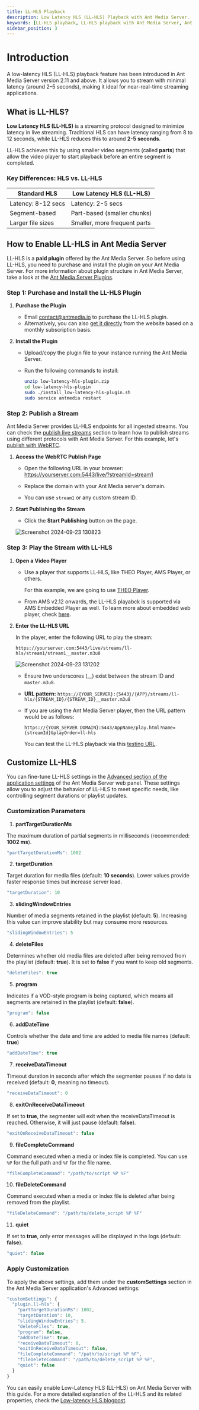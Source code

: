```yaml
---
title: LL-HLS Playback
description: Low Latency HLS (LL-HLS) Playback with Ant Media Server.
keywords: [LL-HLS playback, LL-HLS playback with Ant Media Server, Ant Media Server Documentation, Ant Media Server Tutorials]
sidebar_position: 3
---
```


# Introduction

A low-latency HLS (LL-HLS) playback feature has been introduced in Ant Media Server version 2.11 and above. It allows you to stream with minimal latency (around 2–5 seconds), making it ideal for near-real-time streaming applications.

## What is LL-HLS?

**Low Latency HLS (LL-HLS)** is a streaming protocol designed to minimize latency in live streaming. Traditional HLS can have latency ranging from 8 to 12 seconds, while LL-HLS reduces this to around **2-5 seconds**.

LL-HLS achieves this by using smaller video segments (called **parts**) that allow the video player to start playback before an entire segment is completed.

### Key Differences: HLS vs. LL-HLS

| Standard HLS | Low Latency HLS (LL-HLS) |
| ------------ | ------------------------ |
|Latency: 8-12 secs | Latency: 2-5 secs |
| Segment-based | Part-based (smaller chunks) |
| Larger file sizes | Smaller, more frequent parts |


## How to Enable LL-HLS in Ant Media Server

LL-HLS is a **paid plugin** offered by the Ant Media Server. So before using LL-HLS, you need to purchase and install the plugin on your Ant Media Server. For more information about plugin structure in Ant Media Server, take a look at the [Ant Media Server Plugins](https://antmedia.io/plugins-will-make-ant-media-server-more-powerful/).

### Step 1: Purchase and Install the LL-HLS Plugin

1. **Purchase the Plugin** 

   - Email contact@antmedia.io to purchase the LL-HLS plugin.
   - Alternatively, you can also [get it directly](https://antmedia.io/product/low-latency-hls-plugin/) from the website based on a monthly subscription basis.

2. **Install the Plugin**

   - Upload/copy the plugin file to your instance running the Ant Media Server.
   - Run the following commands to install:
   
     ```bash
     unzip low-latency-hls-plugin.zip
     cd low-latency-hls-plugin
     sudo ./install_low-latency-hls-plugin.sh
     sudo service antmedia restart
     ```
### Step 2: Publish a Stream

Ant Media Server provides LL-HLS endpoints for all ingested streams. You can check the [publish live streams](https://antmedia.io/docs/category/publish-live-stream/) section to learn how to publish streams using different protocols with Ant Media Server. For this example, let's [publish with WebRTC](https://antmedia.io/docs/guides/publish-live-stream/webrtc/).

1. **Access the WebRTC Publish Page**

   - Open the following URL in your browser: https://yourserver.com:5443/live/?streamId=stream1

   - Replace the domain with your Ant Media server's domain.

   - You can use `stream1` or any custom stream ID.

2. **Start Publishing the Stream**

   - Click the **Start Publishing** button on the page.

   ![Screenshot 2024-09-23 130823](https://github.com/user-attachments/assets/ce967db5-640a-4ddb-b584-7a7b9eb03883)

### Step 3: Play the Stream with LL-HLS

1. **Open a Video Player**

   - Use a player that supports LL-HLS, like THEO Player, AMS Player, or others.

     For this example, we are going to use [THEO Player](https://www.theoplayer.com/test-your-stream-hls-dash-hesp).

   - From AMS v2.12 onwards, the LL-HLS playabck is supported via AMS Embedded Player as well. To learn more about embedded web player, check [here](https://antmedia.io/docs/guides/playing-live-stream/embedded-web-player/).

2. **Enter the LL-HLS URL**

   In the player, enter the following URL to play the stream:

   ```https://yourserver.com:5443/live/streams/ll-hls/stream1/stream1__master.m3u8```

   ![Screenshot 2024-09-23 131202](https://github.com/user-attachments/assets/63bca3f6-0c71-4ba8-a8f7-5b8d8f56c24f)


   - Ensure two underscores (__) exist between the stream ID and `master.m3u8`.

   - **URL pattern:** ```https://{YOUR_SERVER}:{5443}/{APP}/streams/ll-hls/{STREAM_ID}/{STREAM_ID}__master.m3u8```

   - If you are using the Ant Media Server player, then the URL pattern would be as follows:

     `https://{YOUR_SERVER DOMAIN}:5443/AppName/play.html?name={streamId}&playOrder=ll-hls`

     You can test the LL-HLS playback via this [testing URL](https://test.antmedia.io:5443/24x7test/play.html?name=live_test&playOrder=ll-hls).


## Customize LL-HLS

You can fine-tune LL-HLS settings in the [Advanced section of the application settings](https://antmedia.io/docs/guides/configuration-and-testing/ams-application-configuration/#management-panel-settings) of the Ant Media Server web panel. These settings allow you to adjust the behavior of LL-HLS to meet specific needs, like controlling segment durations or playlist updates.

### Customization Parameters

1. **partTargetDurationMs**

The maximum duration of partial segments in milliseconds (recommended: **1002 ms**).

```js
"partTargetDurationMs": 1002
```

2. **targetDuration**

Target duration for media files (default: **10 seconds**). Lower values provide faster response times but increase server load.
```js
"targetDuration": 10
```

3. **slidingWindowEntries**

Number of media segments retained in the playlist (default: **5**). Increasing this value can improve stability but may consume more resources.
```js
"slidingWindowEntries": 5
```

4. **deleteFiles**

Determines whether old media files are deleted after being removed from the playlist (default: **true**). It is set to **false** if you want to keep old segments.
```js
"deleteFiles": true
```

5. **program**

Indicates if a VOD-style program is being captured, which means all segments are retained in the playlist (default: **false**).
```js
"program": false
```

6. **addDateTime**

Controls whether the date and time are added to media file names (default: **true**)
```js
"addDateTime": true
```

7. **receiveDataTimeout**

Timeout duration in seconds after which the segmenter pauses if no data is received (default: **0**, meaning no timeout).
```js
"receiveDataTimeout": 0
```

8. **exitOnReceiveDataTimeout**

If set to **true**, the segmenter will exit when the receiveDataTimeout is reached. Otherwise, it will just pause (default: **false**).
```js
"exitOnReceiveDataTimeout": false
```

9. **fileCompleteCommand**

Command executed when a media or index file is completed. You can use `%P` for the full path and `%F` for the file name.
```js
"fileCompleteCommand": "/path/to/script %P %F"
```

10. **fileDeleteCommand**

Command executed when a media or index file is deleted after being removed from the playlist.
```js
"fileDeleteCommand": "/path/to/delete_script %P %F"
```

11. **quiet**

If set to **true**, only error messages will be displayed in the logs (default: **false**).
```js
"quiet": false
```

### Apply Customization

To apply the above settings, add them under the **customSettings** section in the Ant Media Server application's Advanced settings:

```js
"customSettings": {
  "plugin.ll-hls": {
    "partTargetDurationMs": 1002,
    "targetDuration": 10,
    "slidingWindowEntries": 5,
    "deleteFiles": true,
    "program": false,
    "addDateTime": true,
    "receiveDataTimeout": 0,
    "exitOnReceiveDataTimeout": false,
    "fileCompleteCommand": "/path/to/script %P %F",
    "fileDeleteCommand": "/path/to/delete_script %P %F",
    "quiet": false
  }
}
```

You can easily enable Low-Latency HLS (LL-HLS) on Ant Media Server with this guide. For a more detailed explanation of the LL-HLS and its related properties, check the [Low-latency HLS blogpost](https://antmedia.io/low-latency-hls-or-ll-hls/).
